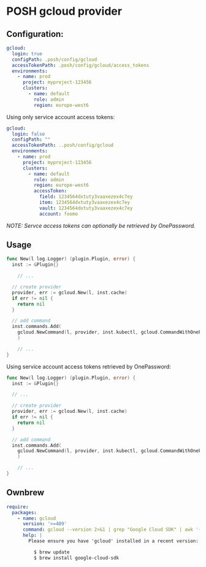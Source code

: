 # POSH gcloud provider

## Configuration:

```yaml
gcloud:
  login: true
  configPath: .posh/config/gcloud
  accessTokenPath: .posh/config/gcloud/access_tokens
  environments:
    - name: prod
      project: myproject-123456
      clusters:
        - name: default
          role: admin
          region: europe-west6
```

Using only service account access tokens:

```yaml
gcloud:
  login: false
  configPath: ""
  accessTokenPath: ..posh/config/gcloud
  environments:
    - name: prod
      project: myproject-123456
      clusters:
        - name: default
          role: admin
          region: europe-west6
          accessToken:
            field: 1234564dxtuty3vaaxezex4c7ey
            item: 1234564dxtuty3vaaxezex4c7ey
            vault: 1234564dxtuty3vaaxezex4c7ey
            account: foomo
```

*NOTE: Servce access tokens can optionally be retrieved by OnePassword.*

## Usage

```go
func New(l log.Logger) (plugin.Plugin, error) {
  inst := &Plugin{}

	// ...

  // create provider
  provider, err := gcloud.New(l, inst.cache)
  if err != nil {
    return nil
  }

  // add command
  inst.commands.Add(
    gcloud.NewCommand(l, provider, inst.kubectl, gcloud.CommandWithOnePassword(inst.op)),
	)

	// ...
}
```

Using service account access tokens retrieved by OnePassword:

```go
func New(l log.Logger) (plugin.Plugin, error) {
  inst := &Plugin{}

  // ...

  // create provider
  provider, err := gcloud.New(l, inst.cache)
  if err != nil {
    return nil
  }

  // add command
  inst.commands.Add(
    gcloud.NewCommand(l, provider, inst.kubectl, gcloud.CommandWithOnePassword(inst.op)),
	)

	// ...
}
```

## Ownbrew

```yaml
require:
  packages:
    - name: gcloud
      version: '>=409'
      command: gcloud --version 2>&1 | grep "Google Cloud SDK" | awk '{print $4}'
      help: |
        Please ensure you have 'gcloud' installed in a recent version: %s!

          $ brew update
          $ brew install google-cloud-sdk
```
